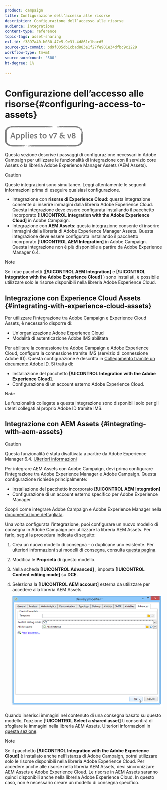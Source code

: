 ```yaml
---
product: campaign
title: Configurazione dell’accesso alle risorse
description: Configurazione dell’accesso alle risorse
audience: integrations
content-type: reference
topic-tags: asset-sharing
exl-id: f3897a40-b080-47e5-9e31-4d861c1bacd5
source-git-commit: bd9f035db1cbad883e1f27fe901e34dfbc9c1229
workflow-type: tm+mt
source-wordcount: '500'
ht-degree: 1%

---
```


# Configurazione dell’accesso alle risorse{#configuring-access-to-assets}

![](../../assets/common.svg)

Questa sezione descrive i passaggi di configurazione necessari in Adobe Campaign per utilizzare le funzionalità di integrazione con il servizio core Assets o la libreria Adobe Experience Manager Assets (AEM Assets).

>[!CAUTION]
>
>Queste integrazioni sono simultanee. Leggi attentamente le seguenti informazioni prima di eseguire qualsiasi configurazione.

* Integrazione con **risorse di Experience Cloud**: questa integrazione consente di inserire immagini dalla libreria Adobe Experience Cloud. Questa integrazione deve essere configurata installando il pacchetto incorporato **[!UICONTROL Integration with the Adobe Experience Cloud]** in Adobe Campaign.
* Integrazione con **AEM Assets**: questa integrazione consente di inserire immagini dalla libreria di Adobe Experience Manager Assets. Questa integrazione deve essere configurata installando il pacchetto incorporato **[!UICONTROL AEM Integration]** in Adobe Campaign. Questa integrazione non è più disponibile a partire da Adobe Experience Manager 6.4.

>[!NOTE]
>
>Se i due pacchetti (**[!UICONTROL AEM Integration]** e **[!UICONTROL Integration with the Adobe Experience Cloud]** ) sono installati, è possibile utilizzare solo le risorse disponibili nella libreria Adobe Experience Cloud.

## Integrazione con Experience Cloud Assets {#integrating-with-experience-cloud-assets}

Per utilizzare l’integrazione tra Adobe Campaign e Experience Cloud Assets, è necessario disporre di:

* Un&#39;organizzazione Adobe Experience Cloud
* Modalità di autenticazione Adobe IMS abilitata

Per abilitare la connessione tra Adobe Campaign e Adobe Experience Cloud, configura la connessione tramite IMS (servizio di connessione Adobe ID). Questa configurazione è descritta in [Collegamento tramite un documento Adobe ID](../../integrations/using/about-adobe-id.md). Si tratta di:

* Installazione del pacchetto **[!UICONTROL Integration with the Adobe Experience Cloud]**.
* Configurazione di un account esterno Adobe Experience Cloud.

>[!NOTE]
>
>Le funzionalità collegate a questa integrazione sono disponibili solo per gli utenti collegati al proprio Adobe ID tramite IMS.

## Integrazione con AEM Assets {#integrating-with-aem-assets}


>[!CAUTION]
>
>Questa funzionalità è stata disattivata a partire da Adobe Experience Manager 6.4. [Ulteriori informazioni](https://experienceleague.adobe.com/docs/experience-manager-64/release-notes/deprecated-removed-features.html?lang=en#removed-features)

Per integrare AEM Assets con Adobe Campaign, devi prima configurare l’integrazione tra Adobe Experience Manager e Adobe Campaign. Questa configurazione richiede principalmente:

* Installazione del pacchetto incorporato **[!UICONTROL AEM Integration]**
* Configurazione di un account esterno specifico per Adobe Experience Manager

Scopri come integrare Adobe Campaign e Adobe Experience Manager nella [documentazione dettagliata](../../integrations/using/about-adobe-experience-manager.md).

Una volta configurata l’integrazione, puoi configurare un nuovo modello di consegna in Adobe Campaign per utilizzare la libreria AEM Assets. Per farlo, segui la procedura indicata di seguito:

1. Crea un nuovo modello di consegna - o duplicane uno esistente. Per ulteriori informazioni sui modelli di consegna, consulta [questa pagina](../../delivery/using/about-templates.md).
1. Modifica le **Proprietà** di questo modello.
1. Nella scheda **[!UICONTROL Advanced]** , imposta **[!UICONTROL Content editing mode]** su **DCE**.
1. Seleziona la **[!UICONTROL AEM account]** esterna da utilizzare per accedere alla libreria AEM Assets.

   ![](assets/dam_aem_assets1.png)

Quando inserisci immagini nel contenuto di una consegna basato su questo modello, l’opzione **[!UICONTROL Select a shared asset]** ti consentirà di sfogliare le immagini nella libreria AEM Assets. Ulteriori informazioni in [questa sezione](../../integrations/using/inserting-a-shared-asset.md).

>[!NOTE]
>
>Se il pacchetto **[!UICONTROL Integration with the Adobe Experience Cloud]** è installato anche nell’istanza di Adobe Campaign, potrai utilizzare solo le risorse disponibili nella libreria Adobe Experience Cloud. Per accedere anche alle risorse nella libreria AEM Assets, devi sincronizzare AEM Assets e Adobe Experience Cloud. Le risorse in AEM Assets saranno quindi disponibili anche nella libreria Adobe Experience Cloud. In questo caso, non è necessario creare un modello di consegna specifico.
